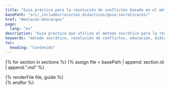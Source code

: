```yaml
---
title: "Guía práctica para la resolución de conflictos basada en el método socrático"
basePath: "src/_includes/recursos-didacticos/guia-socratica/es/"
href: "#enlaces-descargas"
page:
  lang: "es"
description: "Guía práctica que utiliza el método socrático para la resolución de conflictos en entornos educativos. Desarrollada por el Proyecto Irene."
keywords: "método socrático, resolución de conflictos, educación, diálogo, guía práctica, proyecto irene, literatura clásica"
toc:
  heading: "Contenido"
---
```


{% for section in sections %}
{% assign file = basePath | append: section.id | append:".md" %}
<section id="{{ section.id }}">
  {% renderFile file, guide %}
</section>
{% endfor %}